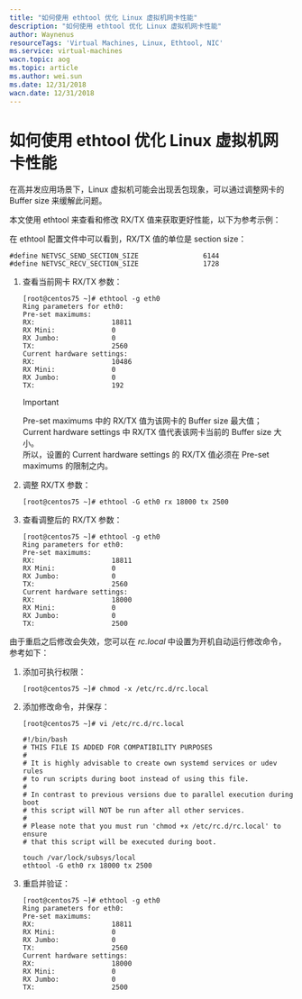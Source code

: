 ```yaml
---
title: "如何使用 ethtool 优化 Linux 虚拟机网卡性能"
description: "如何使用 ethtool 优化 Linux 虚拟机网卡性能"
author: Waynenus
resourceTags: 'Virtual Machines, Linux, Ethtool, NIC'
ms.service: virtual-machines
wacn.topic: aog
ms.topic: article
ms.author: wei.sun
ms.date: 12/31/2018
wacn.date: 12/31/2018
---
```


# 如何使用 ethtool 优化 Linux 虚拟机网卡性能

在高并发应用场景下，Linux 虚拟机可能会出现丢包现象，可以通过调整网卡的 Buffer size 来缓解此问题。

本文使用 ethtool 来查看和修改 RX/TX 值来获取更好性能，以下为参考示例：

在 ethtool 配置文件中可以看到，RX/TX 值的单位是 section size：

```shell
#define NETVSC_SEND_SECTION_SIZE                6144
#define NETVSC_RECV_SECTION_SIZE                1728
```

1. 查看当前网卡 RX/TX 参数：

    ```shell
    [root@centos75 ~]# ethtool -g eth0
    Ring parameters for eth0:
    Pre-set maximums:
    RX:                   18811
    RX Mini:              0
    RX Jumbo:             0
    TX:                   2560
    Current hardware settings:
    RX:                   10486
    RX Mini:              0
    RX Jumbo:             0
    TX:                   192
    ```

    > [!IMPORTANT]
    > Pre-set maximums 中的 RX/TX 值为该网卡的 Buffer size 最大值；<br>
    > Current hardware settings 中 RX/TX 值代表该网卡当前的 Buffer size 大小。<br>
    > 所以，设置的 Current hardware settings 的 RX/TX 值必须在 Pre-set maximums 的限制之内。

2. 调整 RX/TX 参数：

    ```shell
    [root@centos75 ~]# ethtool -G eth0 rx 18000 tx 2500
    ```

3. 查看调整后的 RX/TX 参数：

    ```shell
    [root@centos75 ~]# ethtool -g eth0
    Ring parameters for eth0:
    Pre-set maximums:
    RX:                   18811
    RX Mini:              0
    RX Jumbo:             0
    TX:                   2560
    Current hardware settings:
    RX:                   18000
    RX Mini:              0
    RX Jumbo:             0
    TX:                   2500
    ```

由于重启之后修改会失效，您可以在 *rc.local* 中设置为开机自动运行修改命令，参考如下：

1. 添加可执行权限：

    ```shell
    [root@centos75 ~]# chmod -x /etc/rc.d/rc.local
    ```

2. 添加修改命令，并保存：

    ```shell
    [root@centos75 ~]# vi /etc/rc.d/rc.local

    #!/bin/bash
    # THIS FILE IS ADDED FOR COMPATIBILITY PURPOSES
    #
    # It is highly advisable to create own systemd services or udev rules
    # to run scripts during boot instead of using this file.
    #
    # In contrast to previous versions due to parallel execution during boot
    # this script will NOT be run after all other services.
    #
    # Please note that you must run 'chmod +x /etc/rc.d/rc.local' to ensure
    # that this script will be executed during boot.

    touch /var/lock/subsys/local
    ethtool -G eth0 rx 18000 tx 2500
    ```

3. 重启并验证：

    ```shell
    [root@centos75 ~]# ethtool -g eth0
    Ring parameters for eth0:
    Pre-set maximums:
    RX:                   18811
    RX Mini:              0
    RX Jumbo:             0
    TX:                   2560
    Current hardware settings:
    RX:                   18000
    RX Mini:              0
    RX Jumbo:             0
    TX:                   2500
    ```